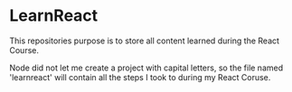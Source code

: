 # LearnReact
This repositories purpose is to store all content learned during the React Course.

Node did not let me create a project with capital letters, so the file named 'learnreact' will contain all the steps I took to during my React Coruse.
